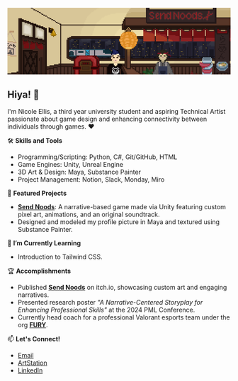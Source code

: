 ![Send Noods Banner](assets/send-noods-banner.png)

## Hiya! 👋
I'm Nicole Ellis, a third year university student and aspiring Technical Artist passionate about game design and enhancing connectivity between individuals through games. ♥

🛠 **Skills and Tools**
- Programming/Scripting: Python, C#, Git/GitHub, HTML
- Game Engines: Unity, Unreal Engine
- 3D Art & Design: Maya, Substance Painter
- Project Management: Notion, Slack, Monday, Miro

🌟 **Featured Projects**
- [**Send Noods**](https://github.com/nicole-ellis/send-noods): A narrative-based game made via Unity featuring custom pixel art, animations, and an original soundtrack.
- Designed and modeled my profile picture in Maya and textured using Substance Painter.

🌱 **I’m Currently Learning**
- Introduction to Tailwind CSS.

🏆 **Accomplishments**
- Published **[Send Noods](https://nicoleellis.itch.io/send-noods)** on itch.io, showcasing custom art and engaging narratives.
- Presented research poster *"A Narrative-Centered Storyplay for Enhancing Professional Skills"* at the 2024 PML Conference.
- Currently head coach for a professional Valorant esports team under the org **[FURY](https://www.vlr.gg/team/511/fury)**.

📫 **Let's Connect!**
- [Email](nicole.ellis1212@gmail.com )
- [ArtStation](https://www.artstation.com/nicoleellis)
- [LinkedIn](linkedin.com/in/nicolellis)

